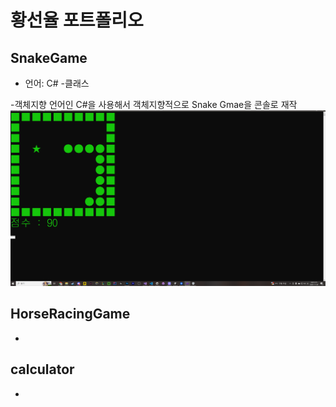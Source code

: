 # 황선율 포트폴리오

## SnakeGame
- 언어: C#
-클래스 

-객체지향 언어인 C#을 사용해서 객체지향적으로 Snake Gmae을 콘솔로 재작
![SnakeGame 그림1](SnakeGame.png)
## HorseRacingGame
-

## calculator
-

